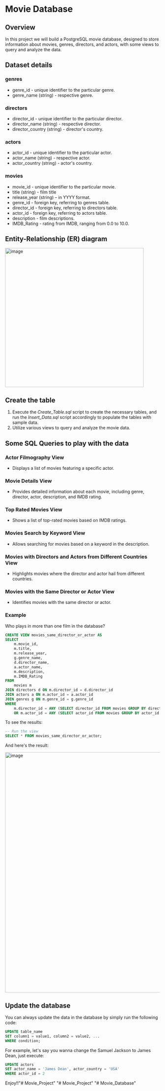 # Movie Database

## Overview
In this project we will build a PostgreSQL movie database, designed to store information about movies, genres, directors, and actors, with some views to query and analyze the data.

## Dataset details
### genres
- genre_id - unique identifier to the particular genre.
- genre_name (string) - respective genre.

### directors
- director_id - unique identifier to the particular director.
- director_name (string) - respective director.
- director_country (string) - director's country.

### actors
- actor_id - unique identifier to the particular actor.
- actor_name (string) - respective actor.
- actor_country (string) - actor's country.

### movies
- movie_id - unique identifier to the particular movie.
- title (string) - film title
- release_year (string) – in YYYY format.
- genre_id - foreign key, referring to genres table.
- director_id - foreign key, referring to directors table.
- actor_id - foreign key, referring to actors table.
- description - film descriptions.
- IMDB_Rating - rating from IMDB, ranging from 0.0 to 10.0.

## Entity-Relationship (ER) diagram
<img width="451" alt="image" src="https://github.com/Ricocoding/Movie_Project/assets/65225231/dfbc244e-58fb-44f3-9686-afa0a22d6eda">


## Create the table
1. Execute the _Create_Table.sql_ script to create the necessary tables, and run the _Insert_Data.sql_ script accordingly to populate the tables with sample data.
2. Utilize various views to query and analyze the movie data.

## Some SQL Queries to play with the data
### Actor Filmography View
- Displays a list of movies featuring a specific actor.
### Movie Details View
- Provides detailed information about each movie, including genre, director, actor, description, and IMDB rating.
### Top Rated Movies View
- Shows a list of top-rated movies based on IMDB ratings.
### Movies Search by Keyword View
- Allows searching for movies based on a keyword in the description.
### Movies with Directors and Actors from Different Countries View
- Highlights movies where the director and actor hail from different countries.
### Movies with the Same Director or Actor View
- Identifies movies with the same director or actor.

### Example
Who plays in more than one film in the database?
```SQL
CREATE VIEW movies_same_director_or_actor AS
SELECT
    m.movie_id,
    m.title,
    m.release_year,
    g.genre_name,
    d.director_name,
    a.actor_name,
    m.description,
    m.IMDB_Rating
FROM
    movies m
JOIN directors d ON m.director_id = d.director_id
JOIN actors a ON m.actor_id = a.actor_id
JOIN genres g ON m.genre_id = g.genre_id
WHERE
    m.director_id = ANY (SELECT director_id FROM movies GROUP BY director_id HAVING COUNT(*) > 1)
    OR m.actor_id = ANY (SELECT actor_id FROM movies GROUP BY actor_id HAVING COUNT(*) > 1);
```
To see the results:
```SQL
-- Run the view
SELECT * FROM movies_same_director_or_actor;
```
And here's the result:

<img width="779" alt="image" src="https://github.com/Ricocoding/Movie_Project/assets/65225231/fb4070c7-db6b-4e86-89d9-01d03f96e213">


## Update the database
You can always update the data in the database by simply run the following code:
```SQL
UPDATE table_name
SET column1 = value1, column2 = value2, ...
WHERE condition;
```
For example, let's say you wanna change the Samuel Jackson to James Dean, just execute:
```SQL
UPDATE actors
SET actor_name = 'James Dean', actor_country = 'USA'
WHERE actor_id = 2
```

Enjoy!!"# Movie_Project" 
"# Movie_Project" 
"# Movie_Database" 
